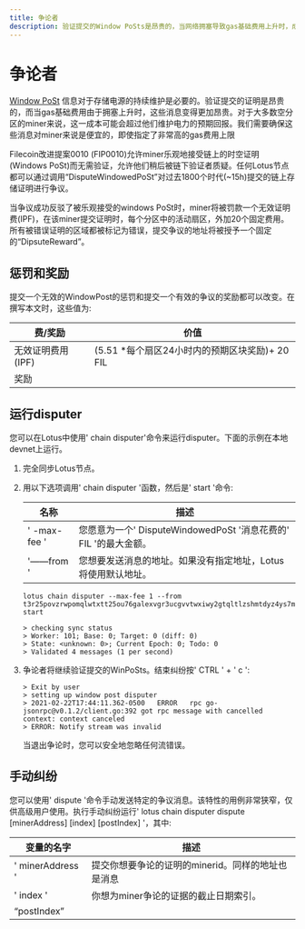 ```yaml
---
title: 争论者
description: 验证提交的Window PoSts是昂贵的，当网络拥塞导致gas基础费用上升时，成本会急剧增加。为了解决这一问题，Filecoin改进提案FIP-0010使节点操作人员能够乐观地接受链上的window post，而无需验证，允许它们稍后被链下验证者质疑。
---
```


# 争论者

[Window PoSt](../../reference/glossary.md#window-proof-of-spacetime-windowpost) 信息对于存储电源的持续维护是必要的。验证提交的证明是昂贵的，而当gas基础费用由于拥塞上升时，这些消息变得更加昂贵。对于大多数空分区的miner来说，这一成本可能会超过他们维护电力的预期回报。我们需要确保这些消息对miner来说是便宜的，即使指定了非常高的gas费用上限

Filecoin改进提案0010 (FIP0010)允许miner乐观地接受链上的时空证明(Windows PoSt)而无需验证，允许他们稍后被链下验证者质疑。任何Lotus节点都可以通过调用“DisputeWindowedPoSt”对过去1800个时代(~15h)提交的链上存储证明进行争议。

当争议成功反驳了被乐观接受的windows PoSt时，miner将被罚款一个无效证明费(IPF)，在该miner提交证明时，每个分区中的活动扇区，外加20个固定费用。所有被错误证明的区域都被标记为错误，提交争议的地址将被授予一个固定的“DipsuteReward”。

## 惩罚和奖励

提交一个无效的WindowPost的惩罚和提交一个有效的争议的奖励都可以改变。在撰写本文时，这些值为:

|费/奖励              | 价值                                                      |
| ----------------------- | ---------------------------------------------------------- |
|无效证明费用(IPF) |(5.51 *每个扇区24小时内的预期区块奖励)+ 20 FIL |
|奖励| |有效争端4Fil                                                      |

## 运行disputer

您可以在Lotus中使用' chain disputer'命令来运行disputer。下面的示例在本地devnet上运行。

1. 完全同步Lotus节点。
1. 用以下选项调用' chain disputer '函数，然后是' start '命令:

   |名称        | 描述                                                                                                         |
   | ----------- | ------------------------------------------------------------------------------------------------------------------- |
   | ' -max-fee ' |您愿意为一个' DisputeWindowedPoSt '消息花费的' FIL '的最大金额。|
   | '——from ' |您想要发送消息的地址。如果没有指定地址，Lotus将使用默认地址。|

   ```shell
   lotus chain disputer --max-fee 1 --from t3r25povzrwpomqlwtxtt25ou76galexvgr3ucgvvtwxiwy2gtqltlzshmtdyz4ys7mt5phoouedengajltbka start

   > checking sync status
   > Worker: 101; Base: 0; Target: 0 (diff: 0)
   > State: <unknown: 0>; Current Epoch: 0; Todo: 0
   > Validated 4 messages (1 per second)
   ```

1. 争论者将继续验证提交的WinPoSts。结束纠纷按' CTRL ' + ' c ':

   ```shell
   > Exit by user
   > setting up window post disputer
   > 2021-02-22T17:44:11.362-0500	ERROR	rpc	go-jsonrpc@v0.1.2/client.go:392	got rpc message with cancelled context: context canceled
   > ERROR: Notify stream was invalid
   ```

   当退出争论时，您可以安全地忽略任何流错误。

## 手动纠纷

您可以使用' dispute '命令手动发送特定的争议消息。该特性的用例非常狭窄，仅供高级用户使用。执行手动纠纷运行' lotus chain disputer dispute [minerAddress] [index] [postIndex] '，其中:

|变量的名字|描述|
| -------------- | ---------------------------------------------------------------------------------------------------------------- |
| ' minerAddress ' |提交你想要争论的证明的minerid。同样的地址也是消息|的接收者
| ' index ' |你想为miner争论的证据的截止日期索引。
|“postIndex”| |发布快照指数 .                                                                                        |
